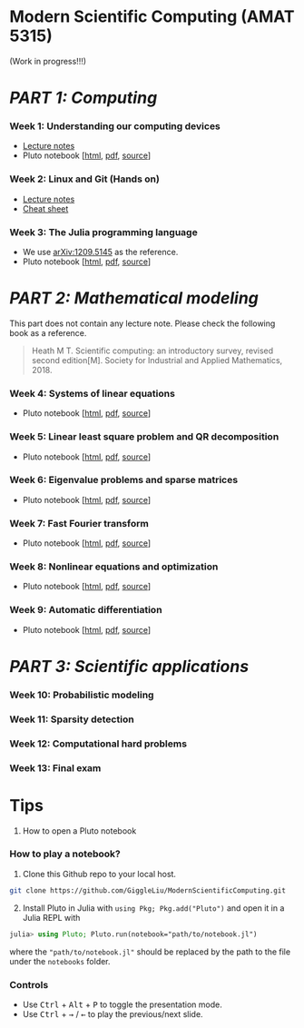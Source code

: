 # Modern Scientific Computing (AMAT 5315)

(Work in progress!!!)

# *PART 1: Computing*
### Week 1: Understanding our computing devices
* [Lecture notes](https://giggleliu.github.io/ModernScientificComputing/msc/1.devices/)
* Pluto notebook [[html](https://giggleliu.github.io/ModernScientificComputing/notebooks/1.understanding-our-computing-devices/), [pdf](notebooks/1.understanding-our-computing-devices.pdf), [source](notebooks/1.understanding-our-computing-devices.jl)]

### Week 2: Linux and Git (Hands on)
* [Lecture notes](https://giggleliu.github.io/ModernScientificComputing/msc/2.1.opensource/)
* [Cheat sheet](https://giggleliu.github.io/ModernScientificComputing/msc/2.2.cheatsheets/)

### Week 3: The Julia programming language
* We use [arXiv:1209.5145](https://arxiv.org/abs/1209.5145) as the reference.
* Pluto notebook [[html](https://giggleliu.github.io/ModernScientificComputing/notebooks/3.julia/), [pdf](notebooks/3.julia.pdf), [source](notebooks/3.julia.jl)]

# *PART 2: Mathematical modeling*
This part does not contain any lecture note.
Please check the following book as a reference.
> Heath M T. Scientific computing: an introductory survey, revised second edition[M]. Society for Industrial and Applied Mathematics, 2018.

### Week 4: Systems of linear equations
* Pluto notebook [[html](https://giggleliu.github.io/ModernScientificComputing/notebooks/4.linearequation/), [pdf](notebooks/4.linearequation.pdf), [source](notebooks/4.linearequation.jl)]

### Week 5: Linear least square problem and QR decomposition
* Pluto notebook [[html](https://giggleliu.github.io/ModernScientificComputing/notebooks/5.linear-least-square/), [pdf](notebooks/5.linear-least-square.pdf), [source](notebooks/5.linear-least-square.jl)]

### Week 6: Eigenvalue problems and sparse matrices
* Pluto notebook [[html](https://giggleliu.github.io/ModernScientificComputing/notebooks/6.sparse/), [pdf](notebooks/6.sparse.pdf), [source](notebooks/6.sparse.jl)]

### Week 7: Fast Fourier transform
* Pluto notebook [[html](https://giggleliu.github.io/ModernScientificComputing/notebooks/7.fft/), [pdf](notebooks/7.fft.pdf), [source](notebooks/7.fft.jl)]

### Week 8: Nonlinear equations and optimization
* Pluto notebook [[html](https://giggleliu.github.io/ModernScientificComputing/notebooks/8.optimization/), [pdf](notebooks/8.optimization.pdf), [source](notebooks/8.optimization.jl)]

### Week 9: Automatic differentiation
* Pluto notebook [[html](https://giggleliu.github.io/ModernScientificComputing/notebooks/9.autodiff/), [pdf](notebooks/9.autodiff.pdf), [source](notebooks/9.autodiff.jl)]

# *PART 3: Scientific applications*
### Week 10: Probabilistic modeling

### Week 11: Sparsity detection

### Week 12: Computational hard problems

### Week 13: Final exam

# Tips

1. How to open a Pluto notebook
### How to play a notebook?
1. Clone this Github repo to your local host.
```bash
git clone https://github.com/GiggleLiu/ModernScientificComputing.git
```
2. Install Pluto in Julia with `using Pkg; Pkg.add("Pluto")` and open it in a Julia REPL with
```julia
julia> using Pluto; Pluto.run(notebook="path/to/notebook.jl")
```

where the `"path/to/notebook.jl"` should be replaced by the path to the file under the `notebooks` folder.

### Controls

* Use <kbd>Ctrl</kbd> + <kbd>Alt</kbd> + <kbd>P</kbd> to toggle the presentation mode.
* Use <kbd>Ctrl</kbd> + <kbd>→</kbd> / <kbd>←</kbd> to play the previous/next slide.
